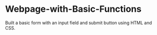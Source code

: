 # Webpage-with-Basic-Functions
Built a basic form with an input field and submit button using HTML and CSS.

